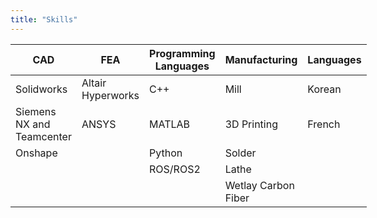 ```yaml
---
title: "Skills"
---
```


<style>
table {
    border-collapse: collapse;
    width: 100%;
    max-height: none !important;
    overflow: visible !important;
}
blockquote {
    border-left: none;
    padding-left: 10px;
}
.main-container {
  max-width: unset;
}
</style>

| CAD                             | FEA               | Programming Languages | Manufacturing            | Languages |
| ---                             | ---               | ---                   | ---                      | ---       |        
| Solidworks                      | Altair Hyperworks | C++                   | Mill                     | Korean    |
| Siemens NX and Teamcenter       | ANSYS             | MATLAB                | 3D Printing              | French    |   
| Onshape                         |                   | Python                | Solder                   |           |
|                                 |                   | ROS/ROS2              | Lathe                    |           |
|                                 |                   |                       | Wetlay Carbon Fiber      |           |
